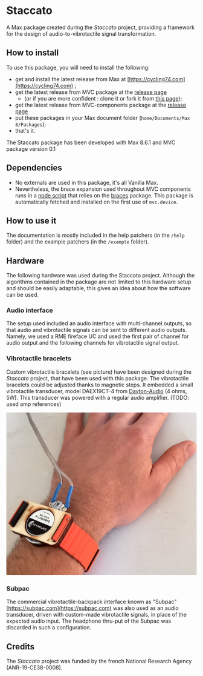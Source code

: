 # Staccato
<!-- [![License: MIT](https://img.shields.io/badge/License-MIT-yellow.svg)](https://opensource.org/licenses/MIT) -->

A Max package created during the *Staccato* project, providing a framework for the design of audio-to-vibrotactile signal transformation.

## How to install

To use this package, you will need to install the following:
- get and install the latest release from Max at [https://cycling74.com](https://cycling74.com) ;
- get the latest release from MVC package at the [release page](https://github.com/vincentgoudard/MVC/releases) 
  - (or if you are more confident : clone it or fork it from [this page](https://github.com/vincentgoudard/MVC));
- get the latest release from MVC-components package at the [release page](https://github.com/vincentgoudard/MVC-Components/releases) 
- put these packages in your Max document folder (`home/Documents/Max 8/Packages`);
- that's it.

The Staccato package has been developed with Max 8.6.1 and MVC package version 0.1

## Dependencies

- No externals are used in this package, it's all Vanilla Max.
- Nevertheless, the brace expansion used throughout MVC components runs in a [node script](https://docs.cycling74.com/max8/refpages/node.script) that relies on the [braces](https://www.npmjs.com/package/braces) package. This package is automatically fetched and installed on the first use of `mvc.device`.

## How to use it
The documentation is mostly included in the help patchers (in the `/help` folder) and the example patchers (in the `/example` folder).

## Hardware

The following hardware was used during the Staccato project. Although the algorithms contained in the package are not limited to this hardware setup and should be easily adaptable, this gives an idea about how the software can be used.

### Audio interface
The setup used included an audio interface with multi-channel outputs, so that audio and vibrotactile signals can be sent to different audio outputs. Namely, we used a RME fireface UC and used the first pair of channel for audio output and the following channels for vibrotactile signal output.

### Vibrotactile bracelets
Custom vibrotactile bracelets (see picture) have been designed during the *Staccato* project, that have been used with this package. The vibrotactile bracelets could be adjusted thanks to magnetic steps. It embedded a small vibrotactile transducer, model DAEX19CT-4 from [Dayton-Audio](https://subpac.com) (4 ohms, 5W). This transducer was powered with a regular audio amplifier. (TODO: used amp references)

![alt text](./media/staccato-bracelet.jpg "A vibrotactile bracelet.")

### Subpac
The commercial vibrotactile-backpack interface known as "Subpac" [https://subpac.com](https://subpac.com) was also used as an audio transducer, driven with custom-made vibrotactile signals, in place of the expected audio input. The headphone thru-put of the Subpac was discarded in such a configuration.


## Credits
The *Staccato* project was funded by the french National Research Agency (ANR-19-CE38-0008). 